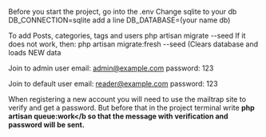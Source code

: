 Before you start the project, go into the .env 
Change sqlite to your db
DB_CONNECTION=sqlite 
add a line 
DB_DATABASE=(your name db)

To add Posts, categories, tags and users
php artisan migrate --seed
If it does not work, then:
php artisan migrate:fresh --seed (Clears database and loads NEW data

Join to admin user
email: admin@example.com
password: 123

Join to default user
email: reader@example.com
password: 123


When registering a new account you will need to use the mailtrap site to verify and get a password. But before that in the project terminal write <b>php artisan queue:work</b so that the message with verification and password will be sent.

